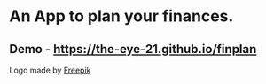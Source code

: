 # An App to plan your finances.

## Demo - <https://the-eye-21.github.io/finplan>



Logo made by [Freepik](https://www.flaticon.com/authors/freepik)
